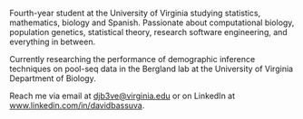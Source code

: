 Fourth-year student at the University of Virginia studying statistics, mathematics, biology and Spanish. Passionate about computational biology, population genetics, statistical theory, research software engineering, and everything in between.

Currently researching the performance of demographic inference techniques on pool-seq data in the Bergland lab at the University of Virginia Department of Biology.

Reach me via email at djb3ve@virginia.edu or on LinkedIn at www.linkedin.com/in/davidbassuva.
